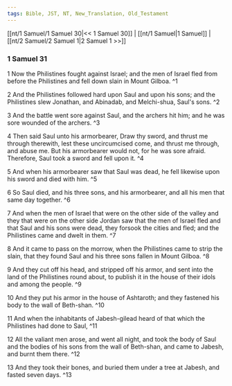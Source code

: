 ```yaml
---
tags: Bible, JST, NT, New_Translation, Old_Testament
---
```


[[nt/1 Samuel/1 Samuel 30|<< 1 Samuel 30]] | [[nt/1 Samuel|1 Samuel]] | [[nt/2 Samuel/2 Samuel 1|2 Samuel 1 >>]]

### 1 Samuel 31

1 Now the Philistines fought against Israel; and the men of Israel fled from before the Philistines and fell down slain in Mount Gilboa.  ^1

2 And the Philistines followed hard upon Saul and upon his sons; and the Philistines slew Jonathan, and Abinadab, and Melchi-shua, Saul\'s sons.  ^2

3 And the battle went sore against Saul, and the archers hit him; and he was sore wounded of the archers.  ^3

4 Then said Saul unto his armorbearer, Draw thy sword, and thrust me through therewith, lest these uncircumcised come, and thrust me through, and abuse me. But his armorbearer would not, for he was sore afraid. Therefore, Saul took a sword and fell upon it.  ^4

5 And when his armorbearer saw that Saul was dead, he fell likewise upon his sword and died with him.  ^5

6 So Saul died, and his three sons, and his armorbearer, and all his men that same day together.  ^6

7 And when the men of Israel that were on the other side of the valley and they that were on the other side Jordan saw that the men of Israel fled and that Saul and his sons were dead, they forsook the cities and fled; and the Philistines came and dwelt in them.  ^7

8 And it came to pass on the morrow, when the Philistines came to strip the slain, that they found Saul and his three sons fallen in Mount Gilboa.  ^8

9 And they cut off his head, and stripped off his armor, and sent into the land of the Philistines round about, to publish it in the house of their idols and among the people.  ^9

10 And they put his armor in the house of Ashtaroth; and they fastened his body to the wall of Beth-shan.  ^10

11 And when the inhabitants of Jabesh-gilead heard of that which the Philistines had done to Saul,  ^11

12 All the valiant men arose, and went all night, and took the body of Saul and the bodies of his sons from the wall of Beth-shan, and came to Jabesh, and burnt them there.  ^12

13 And they took their bones, and buried them under a tree at Jabesh, and fasted seven days.  ^13

 

